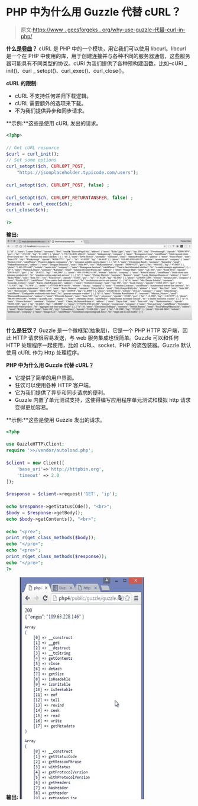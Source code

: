 # PHP 中为什么用 Guzzle 代替 cURL？

> 原文:[https://www . geesforgeks . org/why-use-guzzle-代替-curl-in-php/](https://www.geeksforgeeks.org/why-use-guzzle-instead-of-curl-in-php/)

**什么是[卷曲](https://www.geeksforgeeks.org/php-curl/)？**
cURL 是 PHP 中的一个模块，用它我们可以使用 libcurl。libcurl 是一个在 PHP 中使用的库，用于创建连接并与各种不同的服务器通信，这些服务器可能具有不同类型的协议。cURl 为我们提供了各种预构建函数，比如–cURl _ init()、curl _ setopt()、curl_exec()、curl_close()。

**cURL 的限制:**

*   cURL 不支持任何递归下载逻辑。
*   cURL 需要额外的选项来下载。
*   不为我们提供异步和同步请求。

**示例:**这些是使用 cURL 发出的请求。

```php
<?php>

// Get cURL resource
$curl = curl_init();
// Set some options 
curl_setopt($ch, CURLOPT_POST, 
    "https://jsonplaceholder.typicode.com/users");

curl_setopt($ch, CURLOPT_POST, false) ;

curl_setopt($ch, CURLOPT_RETURNTANSFER, false) ;
$result = curl_exec($ch);
curl_close($ch);

?>
```

**输出:**
![](img/853845f8d78da0ceb55d9fa46322039d.png)

**什么是狂饮？**
Guzzle 是一个微框架(抽象层)，它是一个 PHP HTTP 客户端，因此 HTTP 请求很容易发送，与 web 服务集成也很简单。Guzzle 可以和任何 HTTP 处理程序一起使用，比如 cURL、socket、PHP 的流包装器。Guzzle 默认使用 cURL 作为 Http 处理程序。

**PHP 中为什么用 Guzzle 代替 cURL？**

*   它提供了简单的用户界面。
*   狂饮可以使用各种 HTTP 客户端。
*   它为我们提供了异步和同步请求的便利。
*   Guzzle 内置了单元测试支持，这使得编写应用程序单元测试和模拟 http 请求变得更加容易。

**示例:**这些是使用 Guzzle 发出的请求。

```php
<?php

use GuzzleHTTP\Client;
require '>>/vendor/autoload.php';

$client = new Client([
    'base_uri'=>'http://httpbin.org',
    'timeout' => 2.0
]);

$response = $client->request('GET', 'ip');

echo $response->getStatusCOde(), "<br>";
$body = $response->getBody();
echo $body->getContents(), "<br>";

echo "<pre>";
print_r(get_class_methods($body));
echo "</pre>";
echo "<pre>";
print_r(get_class_methods($response));
echo "</pre>";
?>
```

**输出:**
![](img/eb2e23496242d687e9d9db627d198831.png)